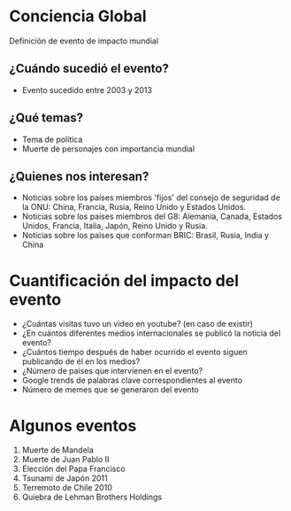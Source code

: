 Conciencia Global
==================

Definición de evento de impacto mundial

¿Cuándo sucedió el evento?
---------

* Evento sucedido entre 2003 y 2013

¿Qué temas?
------
* Tema de política
* Muerte de personajes con importancia mundial


¿Quienes nos interesan?
---------
* Noticias sobre los países miembros 'fijos' del consejo de seguridad de la ONU: China, Francia, Rusia, Reino Unido y Estados Unidos.
* Noticias sobre los países miembros del G8: Alemania, Canada, Estados Unidos, Francia, Italia, Japón, Reino Unido y Rusia.
* Noticias sobre los países que conforman BRIC: Brasil, Rusia, India y China


Cuantificación del impacto del evento
======================================
* ¿Cuántas visitas tuvo un video en youtube? (en caso de existir)
* ¿En cuántos diferentes medios internacionales se publicó la noticia del evento?
* ¿Cuántos tiempo después de haber ocurrido el evento siguen publicando de él en los medios? 
* ¿Número de países que intervienen en el evento?
* Google trends de palabras clave correspondientes al evento  
* Número de memes que se generaron del evento 



Algunos eventos
================
1. Muerte de Mandela 
2. Muerte de Juan Pablo II
3. Elección del Papa Francisco
4. Tsunami de Japón 2011
5. Terremoto de Chile 2010
6. Quiebra de Lehman Brothers Holdings

